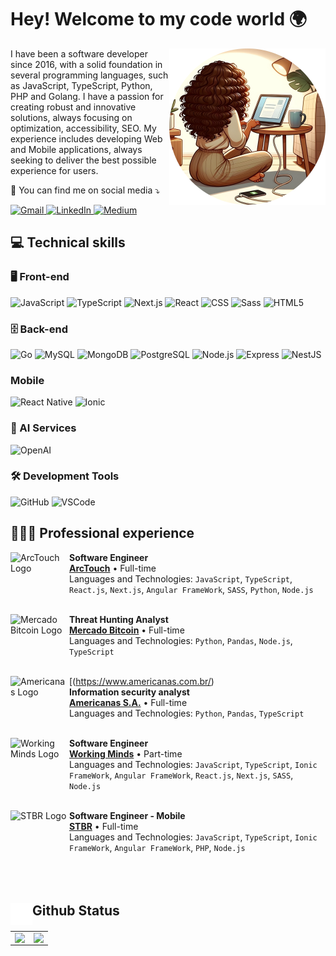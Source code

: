 # Hey! Welcome to my code world 🌍

<img src="https://github.com/marcellevargas/marcellevargas/blob/master/programmer.svg" alt="ilustração de uma mulher na frente do computador" min-width="400px" max-width="250px" width="250px" align="right">

<p align="left"> 
  I have been a software developer since 2016, with a solid foundation in several programming languages, such as JavaScript, TypeScript, Python, PHP and Golang. 
  I have a passion for creating robust and innovative solutions, always focusing on optimization, accessibility, SEO. 
  My experience includes developing Web and Mobile applications, always seeking to deliver the best possible experience for users.
</p>

<p align="left">
  💌 You can find me on social media ⤵️
</p>

<p align="left">
  <a href="mailto:marcellecode@gmail.com" title="Gmail">
    <img src="https://img.shields.io/badge/-Gmail-FF0000?style=flat-square&labelColor=FF0000&logo=gmail&logoColor=white&link=mailto:marcellecode@gmail.com" alt="Gmail"/>
  </a>
  <a href="https://www.linkedin.com/in/marcelle-vargas/?locale=en_US" target="_blank" title="LinkedIn">
    <img src="https://img.shields.io/badge/-Linkedin-0e76a8?style=flat-square&logo=Linkedin&logoColor=white&link=https://www.linkedin.com/in/marcelle-vargas/?locale=en_US" alt="LinkedIn"/>
  </a>
  <a href="https://marcelle-vargas.medium.com/" target="_blank" title="Medium">
    <img src="https://img.shields.io/badge/-Medium-12100E?style=flat-square&labelColor=12100E&logo=medium&logoColor=white&link=https://marcelle-vargas.medium.com/" alt="Medium"/>
  </a>
</p>

## 💻 Technical skills

### 🖥️ Front-end

![JavaScript](https://img.shields.io/badge/-JavaScript-333333?style=flat&logo=javascript)
![TypeScript](https://img.shields.io/badge/-TypeScript-333333?style=flat&logo=typescript)
![Next.js](https://img.shields.io/badge/-Next.js-333333?style=flat&logo=next.js)
![React](https://img.shields.io/badge/-React-333333?style=flat&logo=react)
![CSS](https://img.shields.io/badge/-CSS-333333?style=flat&logo=css3&logoColor=1572B6)
![Sass](https://img.shields.io/badge/-Sass-333333?style=flat&logo=sass)
![HTML5](https://img.shields.io/badge/-HTML5-333333?style=flat&logo=html5)

### 🗄️ Back-end
![Go](https://img.shields.io/badge/-Go-333333?style=flat&logo=go)
![MySQL](https://img.shields.io/badge/-MySQL-333333?style=flat&logo=mysql)
![MongoDB](https://img.shields.io/badge/-MongoDB-333333?style=flat&logo=mongodb)
![PostgreSQL](https://img.shields.io/badge/-PostgreSQL-333333?style=flat&logo=postgresql)
![Node.js](https://img.shields.io/badge/-Node.js-333333?style=flat&logo=node.js)
![Express](https://img.shields.io/badge/-Express-333333?style=flat&logo=express)
![NestJS](https://img.shields.io/badge/-NestJS-333333?style=flat&logo=nestjs)

### Mobile
![React Native](https://img.shields.io/badge/-React%20Native-333333?style=flat&logo=react)
![Ionic](https://img.shields.io/badge/-Ionic-333333?style=flat&logo=ionic)

### 🤖 AI Services
![OpenAI](https://img.shields.io/badge/-OpenAI-333333?style=flat&logo=openai)

### 🛠️ Development Tools
![GitHub](https://img.shields.io/badge/-GitHub-333333?style=flat&logo=github)
![VSCode](https://img.shields.io/badge/-VSCode-333333?style=flat&logo=visual-studio-code&logoColor=007ACC)

## 👩🏽‍💻 Professional experience

[<img align="left" height="94px" width="94px" alt="ArcTouch Logo" src="https://arctouch.com/wp-content/uploads/2022/08/arctouch-logo-orange.svg"/>](https://arctouch.com/)
**Software Engineer** \
[**ArcTouch**](https://arctouch.com/) • Full-time \
Languages ​​and Technologies: `JavaScript`, `TypeScript`, `React.js`, `Next.js`, `Angular FrameWork`, `SASS`, `Python`, `Node.js`\
<br/>

[<img align="left" height="94px" width="94px" alt="Mercado Bitcoin Logo" src="https://static.mercadobitcoin.com.br/web/img/logos/mb/logo-icon-color.svg"/>](https://www.mercadobitcoin.com.br/)
**Threat Hunting Analyst** \
[**Mercado Bitcoin**](https://www.mercadobitcoin.com.br/) • Full-time \
Languages ​​and Technologies: `Python`, `Pandas`, `Node.js`, `TypeScript` \
<br/>

[<img align="left" height="94px" width="94px" alt="Americanas Logo" src="https://media.licdn.com/dms/image/D4D0BAQEoMTZW5hktPw/company-logo_100_100/0/1688744936290/americanas_sa_logo?e=1724284800&v=beta&t=BzncPz_8zaMl-9Vfs_jADc9Be1fcA4K4h2pQR_RNTWE"/>(https://www.americanas.com.br/)\
**Information security analyst** \
[**Americanas S.A.**](https://www.americanas.com.br/) • Full-time \
Languages ​​and Technologies: `Python`, `Pandas`, `TypeScript`\
<br/>

[<img align="left" height="94px" width="94px" alt="Working Minds Logo" src="https://media.licdn.com/dms/image/C4E0BAQFL0nSW4dceIw/company-logo_100_100/0/1631326324818?e=1724284800&v=beta&t=gvPacKMX69vNUNH576ijqFLgwx7MNe3AidxMO9yNGxs"/>](https://www.wkm.com.br/)
**Software Engineer** \
[**Working Minds**](https://www.wkm.com.br/) • Part-time \
Languages ​​and Technologies: `JavaScript`, `TypeScript`, `Ionic FrameWork`, `Angular FrameWork`, `React.js`, `Next.js`, `SASS`, `Node.js`\
<br/>

[<img align="left" height="94px" width="94px" alt="STBR Logo" src="https://scontent.cdninstagram.com/v/t51.2885-19/441804189_7827485987318174_1013897001274976401_n.jpg?_nc_ht=scontent.cdninstagram.com&_nc_cat=102&_nc_ohc=7S8Ewi3eLaIQ7kNvgHzb6aN&edm=APs17CUBAAAA&ccb=7-5&oh=00_AYAb_WEYzLZXFL3zMgaddic5a3-n4vanYawy6AjwJ1NXmA&oe=66518AA4&_nc_sid=10d13b"/>](https://www.anequim.com.br/stbr/)
**Software Engineer - Mobile** \
[**STBR**](https://www.anequim.com.br/stbr/) • Full-time \
Languages ​​and Technologies: `JavaScript`, `TypeScript`, `Ionic FrameWork`, `Angular FrameWork`, `PHP`, `Node.js`\
<br/>
<br/>
<br/>

## <img align="left" height="35px" width="35px" alt="STBR Logo" style="margin-bottom: 10px;" src="https://raw.githubusercontent.com/marcellevargas/marcellevargas/master/github-mark-white.svg"/> Github Status
<table align="center">
  <tr>
    <td>
      <a href="https://github.com/anuraghazra/github-readme-stats">
        <img align="left" src="https://github-readme-stats.vercel.app/api?username=marcellevargas&theme=dracula" />
      </a>
    </td>
    <td>
      <a href="https://github.com/anuraghazra/github-readme-stats">
        <img align="left" src="https://github-readme-stats.vercel.app/api/top-langs/?username=marcellevargas&hide=html&layout=compact&theme=dracula" />
      </a>
    </td>
  </tr>
</table>


